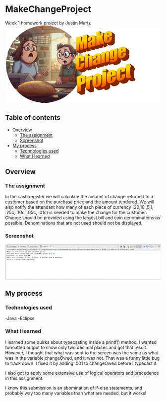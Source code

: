 # MakeChangeProject
Week 1 homework project by Justin Martz
![](./make-change-project.png)

## Table of contents

- [Overview](#overview)
	- [The assignment](#the-assignment)
	- [Screenshot](#screenshot)
- [My process](#my-process)
	- [Technologies used](#technologies-used)
	- [What I learned](#what-i-learned)

## Overview

### The assignment

In the cash register we will calculate the amount of change returned to a customer based on the purchase price and the amount tendered. We will also notify the attendant how many of each piece of currency ($20 ,$10 ,$5 ,$1, .25c, .10c, .05c, .01c) is needed to make the change for the customer. Change should be provided using the largest bill and coin denominations as possible. Denominations that are not used should not be displayed.

### Screenshot

![](./screenshot.png)

## My process

### Technologies used

-Java
-Eclipse

### What I learned

I learned some quirks about typecasting inside a printf() method. I wanted formatted output to show only two decimal places and got that result. However, I thought that what was sent to the screen was the same as what was in the variable changeOwed, and it was not. That was a funny little bug to track down. I fixed it by adding .001 to changeOwed before I typecast it.

I also got to apply some extensive use of logical operators and precedence in this assignment.

I know this submission is an abomination of if-else statements, and probably way too many variables than what are needed, but it works!
